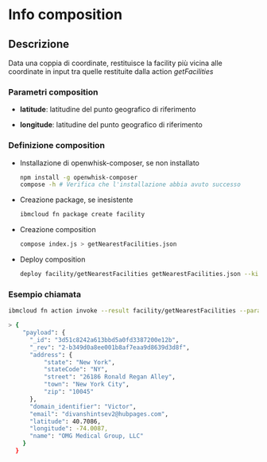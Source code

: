 # Info composition

## Descrizione

Data una coppia di coordinate, restituisce la facility più vicina alle coordinate in input tra quelle restituite dalla action _getFacilities_

### Parametri composition

* **latitude**: latitudine del punto geografico di riferimento

* **longitude**: latitudine del punto geografico di riferimento

### Definizione composition

* Installazione di openwhisk-composer, se non installato

  ```bash
  npm install -g openwhisk-composer
  compose -h # Verifica che l'installazione abbia avuto successo
  ```

* Creazione package, se inesistente

  ```bash
  ibmcloud fn package create facility
  ```

* Creazione composition

  ```bash
  compose index.js > getNearestFacilities.json
  ```

* Deploy composition

  ```bash
  deploy facility/getNearestFacilities getNearestFacilities.json --kind nodejs:12
  ```

### Esempio chiamata

  ```bash
  ibmcloud fn action invoke --result facility/getNearestFacilities --param longitude 45.90 --param latitude 56.90
  
  > {
      "payload": {
        "_id": "3d51c8242a613bbd5a0fd3387200e12b",
        "_rev": "2-b349d0a8ee001b8af7eaa9d8639d3d8f",
        "address": {
            "state": "New York",
            "stateCode": "NY",
            "street": "26186 Ronald Regan Alley",
            "town": "New York City",
            "zip": "10045"
        },
        "domain_identifier": "Victor",
        "email": "divanshintsev2@hubpages.com",
        "latitude": 40.7086,
        "longitude": -74.0087,
        "name": "OMG Medical Group, LLC"
      }
    }
  ```
  